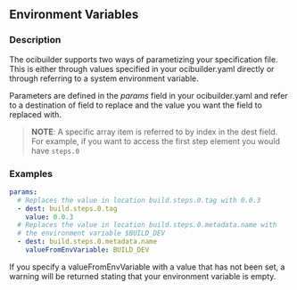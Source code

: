 ## Environment Variables

### Description

The ocibuilder supports two ways of parametizing your specification file. This is either through values specified in your
ocibuilder.yaml directly or through referring to a system environment variable.

Parameters are defined in the *params* field in your ocibuilder.yaml and refer to a destination of field to replace and the value you
want the field to  replaced with.

>**NOTE**: A specific array item is referred to by index  in the dest field. For example, if you want to access the first step
element you would have ``steps.0``


### Examples

```yaml
params:
  # Replaces the value in location build.steps.0.tag with 0.0.3
  - dest: build.steps.0.tag
    value: 0.0.3
  # Replaces the value in location build.steps.0.metadata.name with 
  # the environment variable $BUILD_DEV
  - dest: build.steps.0.metadata.name
    valueFromEnvVariable: BUILD_DEV
```

If you specify a valueFromEnvVariable with a value that has not been set, a warning will be returned stating that your environment
variable is empty.